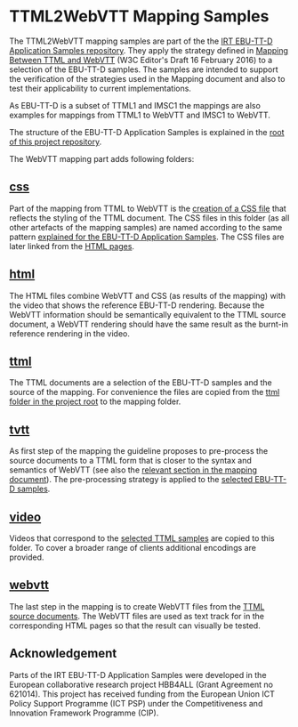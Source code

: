 # TTML2WebVTT Mapping Samples

The TTML2WebVTT mapping samples are part of the the [IRT EBU-TT-D Application Samples repository](https://github.com/IRT-Open-Source/irt-ebu-tt-d-application-samples). They apply the strategy defined in [Mapping Between TTML and WebVTT](http://w3c.github.io/ttml-webvtt-mapping) (W3C Editor's Draft 16 February 2016) to a selection of the EBU-TT-D samples. The samples are intended to support the verification of the strategies used in the Mapping document and also to test their applicability to current implementations.

As EBU-TT-D is a subset of TTML1 and IMSC1 the mappings are also examples for mappings from TTML1 to WebVTT and IMSC1 to WebVTT.

The structure of the EBU-TT-D Application Samples is explained in the [root of this project repository](https://github.com/IRT-Open-Source/irt-ebu-tt-d-application-samples/tree/webvtt-mapping). 

The WebVTT mapping part adds following folders:


## [css](https://github.com/IRT-Open-Source/irt-ebu-tt-d-application-samples/tree/webvtt-mapping/webvtt-mapping/css)
Part of the mapping from TTML to WebVTT  is the [creation of a CSS file](http://w3c.github.io/ttml-webvtt-mapping/#mapping-styling-information) that reflects the styling of the TTML document. The CSS files in this folder (as all other artefacts of the mapping samples) are named according to the same pattern [explained for the EBU-TT-D Application Samples](https://github.com/IRT-Open-Source/irt-ebu-tt-d-application-samples/tree/webvtt-mapping#pattern-of-the-file-name). The CSS files are later linked from the [HTML pages](https://github.com/IRT-Open-Source/irt-ebu-tt-d-application-samples/tree/webvtt-mapping/webvtt-mapping/html).

## [html](https://github.com/IRT-Open-Source/irt-ebu-tt-d-application-samples/tree/webvtt-mapping/webvtt-mapping/html)
The HTML files combine WebVTT and CSS (as results of the mapping) with the video that shows the reference EBU-TT-D rendering. Because the WebVTT information should be semantically equivalent to the TTML source document, a WebVTT rendering should have the same result as the burnt-in reference rendering in the video. 

## [ttml](https://github.com/IRT-Open-Source/irt-ebu-tt-d-application-samples/tree/webvtt-mapping/webvtt-mapping/ttml)
The TTML documents are a selection of the EBU-TT-D samples and the source of the mapping. For convenience the files are copied from the [ttml folder in the project root](https://github.com/IRT-Open-Source/irt-ebu-tt-d-application-samples/tree/webvtt-mapping/ttml) to the mapping folder.

## [tvtt](https://github.com/IRT-Open-Source/irt-ebu-tt-d-application-samples/tree/webvtt-mapping/webvtt-mapping/tvtt)
As first step of the mapping the guideline proposes to pre-process the source documents to a TTML form that is closer to the syntax and semantics of WebVTT (see also the [relevant section in the mapping document](http://w3c.github.io/ttml-webvtt-mapping/#pre-processing-converting-ttml-to-tvtt)). The pre-processing strategy is applied to the [selected EBU-TT-D samples](https://github.com/IRT-Open-Source/irt-ebu-tt-d-application-samples/tree/webvtt-mapping/webvtt-mapping/ttml). 

## [video](https://github.com/IRT-Open-Source/irt-ebu-tt-d-application-samples/tree/webvtt-mapping/video)
Videos that correspond to the [selected TTML samples](https://github.com/IRT-Open-Source/irt-ebu-tt-d-application-samples/tree/webvtt-mapping/webvtt-mapping/ttml) are copied to this folder. To cover a broader range of clients additional encodings are provided.

## [webvtt](https://github.com/IRT-Open-Source/irt-ebu-tt-d-application-samples/tree/webvtt-mapping/webvtt-mapping/webvtt)
The last step in the mapping is to create WebVTT files from the [TTML source documents](https://github.com/IRT-Open-Source/irt-ebu-tt-d-application-samples/tree/webvtt-mapping/webvtt-mapping/ttml). The WebVTT files are used as text track for in the corresponding HTML pages so that the result can visually be tested.

## Acknowledgement
Parts of the IRT EBU-TT-D Application Samples were developed in the European collaborative research project HBB4ALL  (Grant Agreement no 621014). This project has received funding from the European Union ICT Policy Support Programme (ICT PSP) under the Competitiveness and Innovation Framework Programme (CIP).